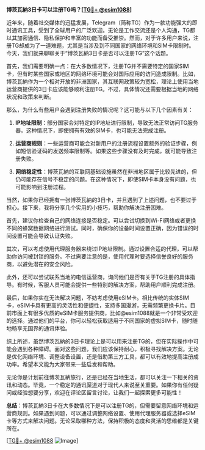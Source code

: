 **博茨瓦納3日卡可以注册TG吗？[[TG💪+ @esim1088](https://t.me/s/esim1088)]**

近年来，随着社交媒体的迅猛发展，Telegram（简称TG）作为一款功能强大的即时通讯工具，受到了全球用户的广泛欢迎。无论是工作交流还是个人沟通，TG都以其加密通信、隐私保护和丰富的功能而备受推崇。然而，对于许多用户来说，注册TG却成为了一道难题，尤其是当涉及到不同国家的网络环境和SIM卡限制时。今天，我们就来聊聊关于“博茨瓦納3日卡是否可以注册TG”这个话题。

首先，我们需要明确一点：在大多数情况下，注册TG并不需要特定的国家SIM卡，但有时某些国家或地区的网络环境可能会对国际应用的访问造成限制。比如，博茨瓦納作为一个相对开放的非洲国家，其互联网政策较为宽松，理论上使用当地运营商提供的3日卡应该能够顺利注册TG。不过，具体情况还需要根据当地的网络状况和政策来判断。

那么，为什么有些用户会遇到注册失败的情况呢？这可能与以下几个因素有关：

1. **IP地址限制**：部分国家会对特定的IP地址进行限制，导致无法正常访问TG服务器。这种情况下，即使拥有有效的SIM卡，也可能无法完成注册。
   
2. **运营商规则**：一些运营商可能会对新用户的注册流程设置额外的验证步骤，例如短信验证码的发送频率限制等。如果这些步骤没有及时完成，就可能导致注册失败。

3. **网络稳定性**：博茨瓦納的互联网基础设施虽然在非洲地区属于比较先进的，但仍可能存在信号不稳定的问题。在这种情况下，即使SIM卡本身没有问题，也可能影响到注册过程。

当然，如果你已经拥有一张博茨瓦納的3日卡，并且遇到了上述问题，也不要过于担心。接下来，我将分享几个实用的小技巧，帮助你解决注册困难。

首先，建议你检查自己的网络连接是否稳定。可以尝试切换到Wi-Fi网络或者更换不同的蜂窝数据网络进行测试。同时，确保你的设备时间设置正确，因为错误的时间设置可能会导致认证失败。

其次，可以考虑使用代理服务器来绕过IP地址限制。通过设置合适的代理，可以帮助你访问被封锁的服务。不过需要注意的是，使用代理时要选择信誉良好的服务商，以避免潜在的安全风险。

此外，还可以尝试联系当地的电信运营商，询问他们是否有关于TG注册的具体指导。有时候，客服人员可能会提供一些特别的解决方案，帮助用户顺利完成注册。

最后，如果你实在无法解决问题，不妨考虑使用eSIM卡。相比传统的实体SIM卡，eSIM卡具有更高的灵活性和便捷性，支持多国漫游，无需频繁更换卡片。目前市面上有很多优质的eSIM卡服务提供商，比如@esim1088就是一个非常受欢迎的选择。通过他们的平台，你可以轻松获取适用于不同国家的虚拟SIM卡，随时随地畅享无国界的通讯体验。

综上所述，虽然博茨瓦納的3日卡理论上是可以用来注册TG的，但在实际操作中可能会遇到各种障碍。面对这些问题，我们应该保持耐心，积极寻找解决方案。无论是优化网络环境、调整设备设置，还是借助第三方工具，都可以有效地提高注册成功率。希望本文能为大家带来一些启发和帮助。

无论你是计划前往博茨瓦納旅行，还是已经在当地生活，都可以关注一下相关的资讯和动态。毕竟，一个稳定的通讯渠道对于现代人来说至关重要。如果你有任何疑问或经验想要分享，欢迎在评论区留言讨论，让我们一起探索更多可能性！

**总结**：博茨瓦納3日卡在大多数情况下是可以注册TG的，但需要留意网络环境和运营商规则。如果遇到问题，可以通过调整网络设置、使用代理服务器或选择eSIM卡等方式来解决问题。无论采取哪种方法，保持积极的态度和灵活的思维都是关键所在。

[[TG💪+ @esim1088](https://t.me/s/esim1088) ![Image](https://i.postimg.cc/4NQfJmqS/Snipaste-2025-05-13-00-14-12.png)]